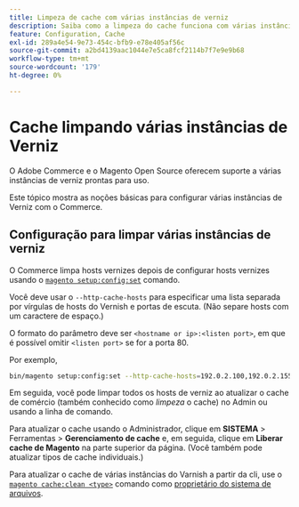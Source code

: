 ```yaml
---
title: Limpeza de cache com várias instâncias de verniz
description: Saiba como a limpeza do cache funciona com várias instâncias de Verniz.
feature: Configuration, Cache
exl-id: 289a4e54-9e73-454c-bfb9-e78e405af56c
source-git-commit: a2bd4139aac1044e7e5ca8fcf2114b7f7e9e9b68
workflow-type: tm+mt
source-wordcount: '179'
ht-degree: 0%

---
```


# Cache limpando várias instâncias de Verniz

O Adobe Commerce e o Magento Open Source oferecem suporte a várias instâncias de verniz prontas para uso.

Este tópico mostra as noções básicas para configurar várias instâncias de Verniz com o Commerce.

## Configuração para limpar várias instâncias de verniz

O Commerce limpa hosts vernizes depois de configurar hosts vernizes usando o [`magento setup:config:set`](../../installation/tutorials/deployment.md) comando.

Você deve usar o `--http-cache-hosts` para especificar uma lista separada por vírgulas de hosts do Vernish e portas de escuta. (Não separe hosts com um caractere de espaço.)

O formato do parâmetro deve ser `<hostname or ip>:<listen port>`, em que é possível omitir `<listen port>` se for a porta 80.

Por exemplo,

```bash
bin/magento setup:config:set --http-cache-hosts=192.0.2.100,192.0.2.155:8080
```

Em seguida, você pode limpar todos os hosts de verniz ao atualizar o cache de comércio (também conhecido como _limpeza_ o cache) no Admin ou usando a linha de comando.

Para atualizar o cache usando o Administrador, clique em **SISTEMA** > Ferramentas > **Gerenciamento de cache** e, em seguida, clique em **Liberar cache de Magento** na parte superior da página. (Você também pode atualizar tipos de cache individuais.)

Para atualizar o cache de várias instâncias do Varnish a partir da cli, use o [`magento cache:clean <type>`](../cli/manage-cache.md#clean-and-flush-cache-types) comando como [proprietário do sistema de arquivos](../../installation/prerequisites/file-system/overview.md).
